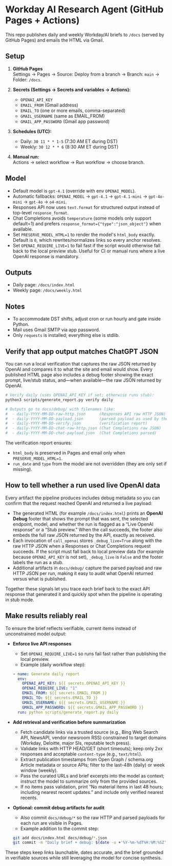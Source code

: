 # Workday AI Research Agent (GitHub Pages + Actions)

This repo publishes daily and weekly Workday/AI briefs to `/docs` (served by GitHub Pages) and emails the HTML via Gmail.

## Setup

1. **GitHub Pages**  
   Settings → Pages → Source: Deploy from a branch → Branch: `main` → Folder: `/docs`.

2. **Secrets (Settings → Secrets and variables → Actions):**  
   - `OPENAI_API_KEY`  
   - `EMAIL_FROM` (Gmail address)  
   - `EMAIL_TO` (one or more emails, comma-separated)  
   - `GMAIL_USERNAME` (same as EMAIL_FROM)  
   - `GMAIL_APP_PASSWORD` (Gmail app password)

3. **Schedules (UTC):**  
   - Daily: `30 11 * * 1-5` (7:30 AM ET during DST)  
   - Weekly: `30 12 * * 6` (8:30 AM ET during DST)

4. **Manual run:**  
   Actions → select workflow → Run workflow → choose branch.

## Model

- Default model is `gpt-4.1` (override with env `OPENAI_MODEL`).
- Automatic fallbacks: `OPENAI_MODEL` → `gpt-4.1` → `gpt-4.1-mini` → `gpt-4o-mini` → `gpt-4o` → `o4-mini`.
- Responses API now uses `text.format` for structured output instead of top-level `response_format`.
- Chat Completions avoids `temperature` (some models only support default=1) and prefers `response_format={"type":"json_object"}` when available.
- Set `PRESERVE_MODEL_HTML=1` to render the model's `html_body` exactly. Default is `0`, which rewrites/normalizes links so every anchor resolves.
- Set `OPENAI_REQUIRE_LIVE=1` to fail fast if the script would otherwise fall back to the local preview stub. Useful for CI or manual runs where a live OpenAI response is mandatory.

## Outputs

- Daily page: `/docs/index.html`  
- Weekly page: `/docs/weekly.html`

## Notes

- To accommodate DST shifts, adjust cron or run hourly and gate inside Python.
- Mail uses Gmail SMTP via app password.
- Only `requests` is installed; everything else is stdlib.

## Verify that app output matches ChatGPT JSON

You can run a local verification that captures the raw JSON returned by OpenAI and compares it to what the site and email would show.
Every published HTML page also includes a debug footer showing the exact prompt, live/stub status, and—when available—the raw JSON returned by OpenAI.

```bash
# Verify daily (uses OPENAI_API_KEY if set; otherwise runs stub):
python3 scripts/generate_report.py verify daily

# Outputs go to docs/debug/ with filenames like:
#  - daily-YYYY-MM-DD-raw-http.json      (Responses API raw HTTP JSON)
#  - daily-YYYY-MM-DD-payload.json       (parsed payload as used by the app)
#  - daily-YYYY-MM-DD-verify.json        (verification report)
#  - daily-YYYY-MM-DD-chat-raw-http.json (Chat Completions raw JSON)
#  - daily-YYYY-MM-DD-chat-payload.json  (Chat Completions parsed)
```

The verification report ensures:
- `html_body` is preserved in Pages and email only when `PRESERVE_MODEL_HTML=1`.
- `run_date` and `type` from the model are not overridden (they are only set if missing).

## How to tell whether a run used live OpenAI data

Every artifact the pipeline produces includes debug metadata so you can confirm
that the request reached OpenAI and returned a live payload:

- The generated HTML (for example `/docs/index.html`) prints an **OpenAI
  Debug** footer that shows the prompt that was sent, the selected endpoint,
  model, and whether the run is flagged as a “Live OpenAI response” or a
  “Stub preview.” When the call succeeds, the footer also embeds the full raw
  JSON returned by the API, exactly as received.
- Each invocation of `call_openai` stores `_debug_live=True` along with the raw
  HTTP JSON when a Responses or Chat Completions request succeeds. If the
  script must fall back to local preview data (for example because
  `OPENAI_API_KEY` is not set), `_debug_live` is `False` and the footer labels
  the run as a stub.
- Additional artifacts in `docs/debug/` capture the parsed payload and raw HTTP
  JSON per run, making it easy to audit what OpenAI returned versus what is
  published.

Together these signals let you trace each brief back to the exact API response
that generated it and quickly spot when the pipeline is operating in stub mode.

## Make results reliably real

To ensure the brief reflects verifiable, current items instead of unconstrained model output:

- **Enforce live API responses**
  - Set `OPENAI_REQUIRE_LIVE=1` so runs fail fast rather than publishing the local preview.
  - Example (daily workflow step):

  ```yaml
  - name: Generate daily report
    env:
      OPENAI_API_KEY: ${{ secrets.OPENAI_API_KEY }}
      OPENAI_REQUIRE_LIVE: "1"
      EMAIL_FROM: ${{ secrets.EMAIL_FROM }}
      EMAIL_TO: ${{ secrets.EMAIL_TO }}
      GMAIL_USERNAME: ${{ secrets.GMAIL_USERNAME }}
      GMAIL_APP_PASSWORD: ${{ secrets.GMAIL_APP_PASSWORD }}
    run: python scripts/generate_report.py daily
  ```

- **Add retrieval and verification before summarization**
  - Fetch candidate links via a trusted source (e.g., Bing Web Search API, NewsAPI, vendor newsroom RSS) constrained to target domains (Workday, Deloitte, major SIs, reputable tech press).
  - Validate links with HTTP HEAD/GET (short timeouts); keep only 2xx responses and acceptable `content-type` (e.g., `text/html`).
  - Extract publication timestamps from Open Graph / schema.org Article metadata or source APIs; filter to the last-48h (daily) or week window (weekly).
  - Pass the curated URLs and brief excerpts into the model as context; instruct the model to summarize only from the provided sources.
  - If no items pass validation, print “No material items in last 48 hours; including nearest recent updates.” and include only verified nearest recents.

- **Optional: commit debug artifacts for audit**
  - Also commit `docs/debug/*` so the raw HTTP and parsed payloads for each run are visible in Pages.
  - Example addition to the commit step:

  ```bash
  git add docs/index.html docs/debug/*.json
  git commit -m "Daily brief + debug: $(date -u +'%Y-%m-%dT%H:%M:%SZ')" || echo "No changes to commit"
  ```

These steps keep links launchable, dates accurate, and the brief grounded in verifiable sources while still leveraging the model for concise synthesis.
